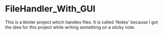 # FileHandler_With_GUI
This is a tkinter project which handles files. It is called 'Notes' because I got the idea for this project while writing something on a sticky note.
